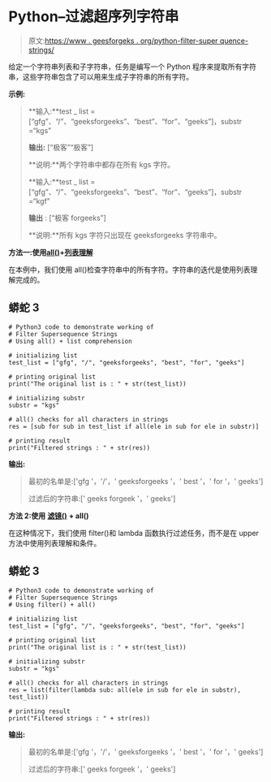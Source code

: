 # Python–过滤超序列字符串

> 原文:[https://www . geesforgeks . org/python-filter-super quence-strings/](https://www.geeksforgeeks.org/python-filter-supersequence-strings/)

给定一个字符串列表和子字符串，任务是编写一个 Python 程序来提取所有字符串，这些字符串包含了可以用来生成子字符串的所有字符。

**示例:**

> **输入:**test _ list =[“gfg”、“/”、“geeksforgeeks”、“best”、“for”、“geeks”]，substr =“kgs”
> 
> **输出:** [“极客”“极客”]
> 
> **说明:**两个字符串中都存在所有 kgs 字符。
> 
> **输入:**test _ list =[“gfg”、“/”、“geeksforgeeks”、“best”、“for”、“geeks”]，substr =“kgf”
> 
> **输出** : [“极客 forgeeks”]
> 
> **说明:**所有 kgs 字符只出现在 geeksforgeeks 字符串中。

**方法一:使用**[**all()**](https://www.geeksforgeeks.org/any-all-in-python/)**+**[**列表理解**](https://www.geeksforgeeks.org/python-list-comprehension-and-slicing/)

在本例中，我们使用 all()检查字符串中的所有字符。字符串的迭代是使用列表理解完成的。

## 蟒蛇 3

```
# Python3 code to demonstrate working of
# Filter Supersequence Strings
# Using all() + list comprehension

# initializing list
test_list = ["gfg", "/", "geeksforgeeks", "best", "for", "geeks"]

# printing original list
print("The original list is : " + str(test_list))

# initializing substr
substr = "kgs"

# all() checks for all characters in strings
res = [sub for sub in test_list if all(ele in sub for ele in substr)]

# printing result
print("Filtered strings : " + str(res))
```

**输出:**

> 最初的名单是:['gfg '，'/'，' geeksforgeeks '，' best '，' for '，' geeks']
> 
> 过滤后的字符串:[' geeks forgeek '，' geeks']

**方法 2:使用** [**滤镜()**](https://www.geeksforgeeks.org/filter-in-python/) **+ all()**

在这种情况下，我们使用 filter()和 lambda 函数执行过滤任务，而不是在 upper 方法中使用列表理解和条件。

## 蟒蛇 3

```
# Python3 code to demonstrate working of
# Filter Supersequence Strings
# Using filter() + all()

# initializing list
test_list = ["gfg", "/", "geeksforgeeks", "best", "for", "geeks"]

# printing original list
print("The original list is : " + str(test_list))

# initializing substr
substr = "kgs"

# all() checks for all characters in strings
res = list(filter(lambda sub: all(ele in sub for ele in substr), test_list))

# printing result
print("Filtered strings : " + str(res))
```

**输出:**

> 最初的名单是:['gfg '，'/'，' geeksforgeeks '，' best '，' for '，' geeks']
> 
> 过滤后的字符串:[' geeks forgeek '，' geeks']